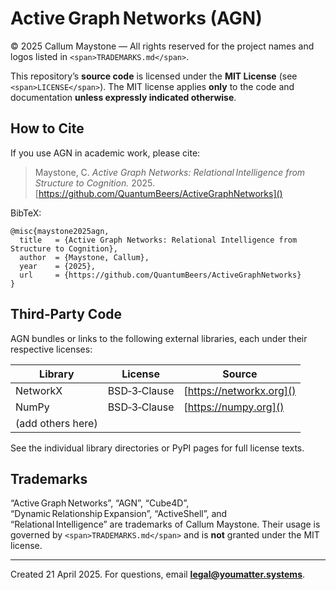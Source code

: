 # Active Graph Networks (AGN)

© 2025 Callum Maystone — All rights reserved for the project names and logos listed in `<span>TRADEMARKS.md</span>`.

This repository’s **source code** is licensed under the **MIT License** (see `<span>LICENSE</span>`).  The MIT license applies **only** to the code and documentation **unless expressly indicated otherwise**.

## How to Cite

If you use AGN in academic work, please cite:

> Maystone, C. *Active Graph Networks: Relational Intelligence from Structure to Cognition.* 2025.  [https://github.com/QuantumBeers/ActiveGraphNetworks]()

BibTeX:

```
@misc{maystone2025agn,
  title   = {Active Graph Networks: Relational Intelligence from Structure to Cognition},
  author  = {Maystone, Callum},
  year    = {2025},
  url     = {https://github.com/QuantumBeers/ActiveGraphNetworks}
}
```

## Third‑Party Code

AGN bundles or links to the following external libraries, each under their respective licenses:

| Library           | License        | Source                |
| ----------------- | -------------- | --------------------- |
| NetworkX          | BSD‑3‑Clause | [https://networkx.org]() |
| NumPy             | BSD‑3‑Clause | [https://numpy.org]()    |
| (add others here) |                |                       |

See the individual library directories or PyPI pages for full license texts.

## Trademarks

“Active Graph Networks”, “AGN”, “Cube4D”, “Dynamic Relationship Expansion”, “ActiveShell”, and “Relational Intelligence” are trademarks of Callum Maystone.  Their usage is governed by `<span>TRADEMARKS.md</span>` and is **not** granted under the MIT license.

---

Created 21 April 2025.  For questions, email [**legal@youmatter.systems**]().
